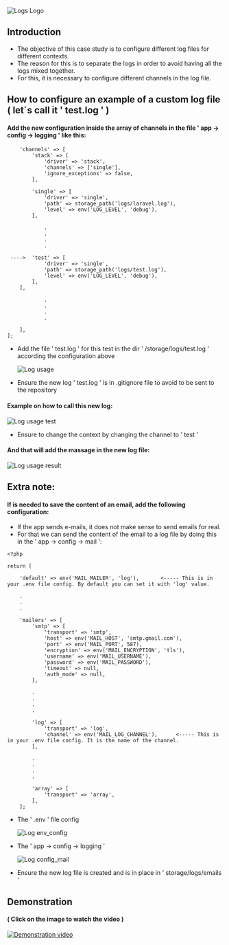![Logs Logo](https://jgomes.site/images/cs/logs.jpg)

## Introduction

- The objective of this case study is to configure different log files for different contexts.
- The reason for this is to separate the logs in order to avoid having all the logs mixed together.
- For this, it is necessary to configure different channels in the log file.

## How to configure an example of a custom log file ( let´s call it ' test.log ' )
#### Add the new configuration inside the array of channels in the file ' app -> config -> logging ' like this:
```
    'channels' => [
        'stack' => [
            'driver' => 'stack',
            'channels' => ['single'],
            'ignore_exceptions' => false,
        ],

        'single' => [
            'driver' => 'single',
            'path' => storage_path('logs/laravel.log'),
            'level' => env('LOG_LEVEL', 'debug'),
        ],
        
            .
            .
            .
            .
  
 ---->  'test' => [
            'driver' => 'single',
            'path' => storage_path('logs/test.log'),
            'level' => env('LOG_LEVEL', 'debug'),
        ],
    ],
    
            .
            .
            .
            .
    
    ],
];
```
- Add the file ' test.log ' for this test in the dir ' /storage/logs/test.log ' according the configuration above

  ![Log usage](https://jgomes.site/images/cs/logs/new_log.png)

- Ensure the new log ' test.log ' is in .gitignore file to avoid to be sent to the repository

#### Example on how to call this new log:
![Log usage test](https://jgomes.site/images/cs/logs/test_new_log.png)

- Ensure to change the context by changing the channel to ' test '

#### And that will add the massage in the new log file:
![Log usage result](https://jgomes.site/images/cs/logs/new_log_result.png)

## Extra note:
#### If is needed to save the content of an email, add the following configuration:

- If the app sends e-mails, it does not make sense to send emails for real. 
- For that we can send the content of the email to a log file by doing this in the ' app -> config -> mail ':

```
<?php

return [

    'default' => env('MAIL_MAILER', 'log'),       <----- This is in your .env file config. By default you can set it with 'log' value.
    
    .
    .
    .

    'mailers' => [
        'smtp' => [
            'transport' => 'smtp',
            'host' => env('MAIL_HOST', 'smtp.gmail.com'),
            'port' => env('MAIL_PORT', 587),
            'encryption' => env('MAIL_ENCRYPTION', 'tls'),
            'username' => env('MAIL_USERNAME'),
            'password' => env('MAIL_PASSWORD'),
            'timeout' => null,
            'auth_mode' => null,
        ],

        .
        .
        .
        .

        'log' => [
            'transport' => 'log',
            'channel' => env('MAIL_LOG_CHANNEL'),      <----- This is in your .env file config. It is the name of the channel.
        ],

        .
        .
        .
        .
        
        'array' => [
            'transport' => 'array',
        ],
    ];
```

- The ' .env ' file config

  ![Log env_config](https://jgomes.site/images/cs/logs/env.png)

- The ' app -> config -> logging '
    
  ![Log config_mail](https://jgomes.site/images/cs/logs/new_log_for_emails.png)

- Ensure the new log file is created and is in place in ' storage/logs/emails '

## Demonstration
#### ( Click on the image to watch the video )
[![Demonstration video](https://jgomes.site/images/cs/git-branch-protection-video-thumbnail.jpg)](http://www.youtube.com/watch?v=GLvzna6rWG4&t)
